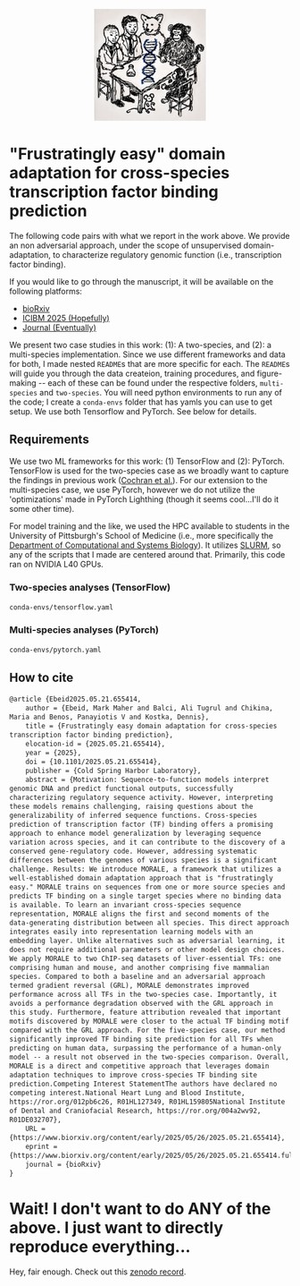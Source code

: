 <p align="center">
  <img height="200" src="images/cover.png">
</p>

# "Frustratingly easy" domain adaptation for cross-species transcription factor binding prediction

The following code pairs with what we report in the work above. We provide an non adversarial approach, under the scope of unsupervised domain-adaptation, to characterize regulatory genomic function (i.e., transcription factor binding).

If you would like to go through the manuscript, it will be available on the following platforms:
- [bioRxiv](https://www.biorxiv.org/content/10.1101/2025.05.21.655414v1)
- [ICIBM 2025 (Hopefully)](https://www.greensboro.carolinavet.com/site/greensboro-specialty-veterinary-blog/2023/03/15/how-to-choose-cat-breed)
- [Journal (Eventually)](https://www.nationalgeographic.com/animals/mammals/facts/domestic-cat)

We present two case studies in this work: (1): A two-species, and (2): a multi-species implementation. Since we use different frameworks and data for both, I made nested `README`s that are more specific for each. The `README`s will guide you through the data createion, training procedures, and figure-making -- each of these can be found under the respective folders, `multi-species` and `two-species`. You will need python environments to run any of the code; I create a `conda-envs` folder that has yamls you can use to get setup. We use both Tensorflow and PyTorch. See below for details.

## Requirements

We use two ML frameworks for this work: (1) TensorFlow and (2): PyTorch. TensorFlow is used for the two-species case as we broadly want to capture the findings in previous work ([Cochran et al.](https://genome.cshlp.org/content/32/3/512.full#sec-1)). For our extension to the multi-species case, we use PyTorch, however we do not utilize the 'optimizations' made in PyTorch Lighthing (though it seems cool...I'll do it some other time).

For model training and the like, we used the HPC available to students in the University of Pittsburgh's School of Medicine (i.e., more specifically the [Department of Computational and Systems Biology](https://www.csb.pitt.edu/)). It utilizes [SLURM](https://slurm.schedmd.com/documentation.html), so any of the scripts that I made are centered around that. Primarily, this code ran on NVIDIA L40 GPUs.

### Two-species analyses (TensorFlow)

`conda-envs/tensorflow.yaml`

### Multi-species analyses (PyTorch)

`conda-envs/pytorch.yaml`

## How to cite

```
@article {Ebeid2025.05.21.655414,
	author = {Ebeid, Mark Maher and Balci, Ali Tugrul and Chikina, Maria and Benos, Panayiotis V and Kostka, Dennis},
	title = {Frustratingly easy domain adaptation for cross-species transcription factor binding prediction},
	elocation-id = {2025.05.21.655414},
	year = {2025},
	doi = {10.1101/2025.05.21.655414},
	publisher = {Cold Spring Harbor Laboratory},
	abstract = {Motivation: Sequence-to-function models interpret genomic DNA and predict functional outputs, successfully characterizing regulatory sequence activity. However, interpreting these models remains challenging, raising questions about the generalizability of inferred sequence functions. Cross-species prediction of transcription factor (TF) binding offers a promising approach to enhance model generalization by leveraging sequence variation across species, and it can contribute to the discovery of a conserved gene-regulatory code. However, addressing systematic differences between the genomes of various species is a significant challenge. Results: We introduce MORALE, a framework that utilizes a well-established domain adaptation approach that is "frustratingly easy." MORALE trains on sequences from one or more source species and predicts TF binding on a single target species where no binding data is available. To learn an invariant cross-species sequence representation, MORALE aligns the first and second moments of the data-generating distribution between all species. This direct approach integrates easily into representation learning models with an embedding layer. Unlike alternatives such as adversarial learning, it does not require additional parameters or other model design choices. We apply MORALE to two ChIP-seq datasets of liver-essential TFs: one comprising human and mouse, and another comprising five mammalian species. Compared to both a baseline and an adversarial approach termed gradient reversal (GRL), MORALE demonstrates improved performance across all TFs in the two-species case. Importantly, it avoids a performance degradation observed with the GRL approach in this study. Furthermore, feature attribution revealed that important motifs discovered by MORALE were closer to the actual TF binding motif compared with the GRL approach. For the five-species case, our method significantly improved TF binding site prediction for all TFs when predicting on human data, surpassing the performance of a human-only model -- a result not observed in the two-species comparison. Overall, MORALE is a direct and competitive approach that leverages domain adaptation techniques to improve cross-species TF binding site prediction.Competing Interest StatementThe authors have declared no competing interest.National Heart Lung and Blood Institute, https://ror.org/012pb6c26, R01HL127349, R01HL159805National Institute of Dental and Craniofacial Research, https://ror.org/004a2wv92, R01DE032707},
	URL = {https://www.biorxiv.org/content/early/2025/05/26/2025.05.21.655414},
	eprint = {https://www.biorxiv.org/content/early/2025/05/26/2025.05.21.655414.full.pdf},
	journal = {bioRxiv}
}
```

# Wait! I don't want to do ANY of the above. I just want to directly reproduce everything...

Hey, fair enough. Check out this [zenodo record](https://zenodo.org/records/15555423?token=eyJhbGciOiJIUzUxMiJ9.eyJpZCI6IjJjYWNkNTBmLTJhYTYtNGNkNS05Y2RjLWI0YjBmZDE1MGM3OSIsImRhdGEiOnt9LCJyYW5kb20iOiIzN2VkYTIwOTkxYTdhNGU4OGFiMmQ3YTk3M2QwM2FhZiJ9.gThq3cWo3kGaS-eMYcFgmLzJC-kSFO7xqobN99sBqeeDgFOqFZzLZkkZchBtYV_VvgKDIP-bWHUQT7_Np4fGcA).

